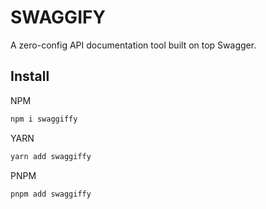 # SWAGGIFY

A zero-config API documentation tool built on top Swagger. <br>

## Install

NPM

```bash
npm i swaggiffy
```

YARN

```bash
yarn add swaggiffy
```

PNPM

```bash
pnpm add swaggiffy
```
